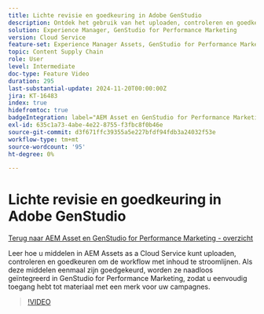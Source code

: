 ```yaml
---
title: Lichte revisie en goedkeuring in Adobe GenStudio
description: Ontdek het gebruik van het uploaden, controleren en goedkeuren van middelen in AEM Assets om deze beschikbaar te maken voor gebruik in GenStudio for Performance Marketing.
solution: Experience Manager, GenStudio for Performance Marketing
version: Cloud Service
feature-set: Experience Manager Assets, GenStudio for Performance Marketing
topic: Content Supply Chain
role: User
level: Intermediate
doc-type: Feature Video
duration: 295
last-substantial-update: 2024-11-20T00:00:00Z
jira: KT-16483
index: true
hidefromtoc: true
badgeIntegration: label="AEM Asset en GenStudio for Performance Marketing" type="positive"
exl-id: 635c1a73-4abe-4e22-8755-f3fbc8f0b46e
source-git-commit: d3f671ffc39355a5e227bfdf94fdb3a24032f53e
workflow-type: tm+mt
source-wordcount: '95'
ht-degree: 0%

---
```


# Lichte revisie en goedkeuring in Adobe GenStudio

[Terug naar AEM Asset en GenStudio for Performance Marketing - overzicht](./overview.md)

Leer hoe u middelen in AEM Assets as a Cloud Service kunt uploaden, controleren en goedkeuren om de workflow met inhoud te stroomlijnen. Als deze middelen eenmaal zijn goedgekeurd, worden ze naadloos geïntegreerd in GenStudio for Performance Marketing, zodat u eenvoudig toegang hebt tot materiaal met een merk voor uw campagnes.

>[!VIDEO](https://video.tv.adobe.com/v/3439265/?learn=on&enablevpops)
